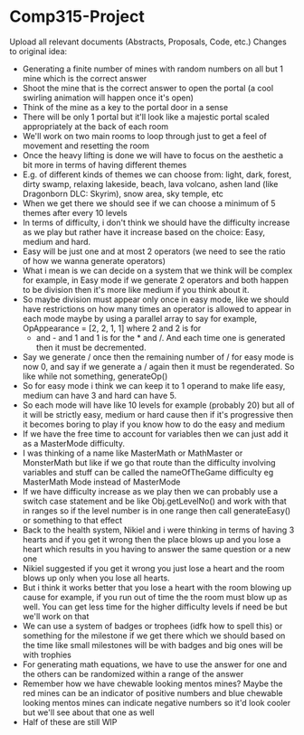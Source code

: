 # Comp315-Project
Upload all relevant documents (Abstracts, Proposals, Code, etc.)
Changes to original idea:

- Generating a finite number of mines with random numbers on all but 1 mine which is the correct answer
- Shoot the mine that is the correct answer to open the portal (a cool swirling animation will happen once it's open)
- Think of the mine as a key to the portal door in a sense
- There will be only 1 portal but it'll look like a majestic portal scaled appropriately at the back of each room
- We'll work on two main rooms to loop through just to get a feel of movement and resetting the room
- Once the heavy lifting is done we will have to focus on the aesthetic a bit more in terms of having different themes
- E.g. of different kinds of themes we can choose from: light, dark, forest, dirty swamp, relaxing lakeside, beach, 
  lava volcano, ashen land (like Dragonborn DLC: Skyrim), snow area, sky temple, etc
- When we get there we should see if we can choose a minimum of 5 themes after every 10 levels
- In terms of difficulty, i don't think we should have the difficulty increase as we play but rather have it increase
  based on the choice: Easy, medium and hard. 
- Easy will be just one and at most 2 operators (we need to see the ratio of how we wanna generate operators) 
- What i mean is we can decide on a system that we think will be complex for example, in Easy mode if we generate 2 operators
  and both happen to be division then it's more like medium if you think about it.
- So maybe division must appear only once in easy mode, like we should have restrictions on how many times an operator is allowed 
  to appear in each mode maybe by using a parallel array to say for example, OpAppearance = [2, 2, 1, 1] where 2 and 2 is for 
  + and - and 1 and 1 is for the * and /. And each time one is generated then it must be decremented.
- Say we generate / once then the remaining number of / for easy mode is now 0, and say if we generate a / again then it must be 
  regenderated. So like while not something, generateOp()
- So for easy mode i think we can keep it to 1 operand to make life easy, medium can have 3 and hard can have 5. 
- So each mode will have like 10 levels for example (probably 20) but all of it will be strictly easy, medium or hard cause 
  then if it's progressive then it becomes boring to play if you know how to do the easy and medium 
- If we have the free time to account for variables then we can just add it as a MasterMode difficulty.
- I was thinking of a name like MasterMath or MathMaster or MonsterMath but like if we go that route than the difficulty
  involving variables and stuff can be called the nameOfTheGame difficulty eg MasterMath Mode instead of MasterMode
- If we have difficulty increase as we play then we can probably use a switch case statement and be like Obj.getLevelNo() and
  work with that in ranges so if the level number is in one range then call generateEasy() or something to that effect
- Back to the health system, Nikiel and i were thinking in terms of having 3 hearts and if you get it wrong then the place blows 
  up and you lose a heart which results in you having to answer the same question or a new one 
- Nikiel suggested if you get it wrong you just lose a heart and the room blows up only when you lose all hearts.
- But i think it works better that you lose a heart with the room blowing up cause for example, if you run out of time the the room
  must blow up as well. You can get less time for the higher difficulty levels if need be but we'll work on that
- We can use a system of badges or trophees (idfk how to spell this) or something for the milestone if we get there which we should       based on the time like small milestones will be with badges and big ones will be with trophies
- For generating math equations, we have to use the answer for one and the others can be randomized within a range of the answer
- Remember how we have chewable looking mentos mines? Maybe the red mines can be an indicator of positive numbers and blue chewable
  looking mentos mines can indicate negative numbers so it'd look cooler but we'll see about that one as well
- Half of these are still WIP

